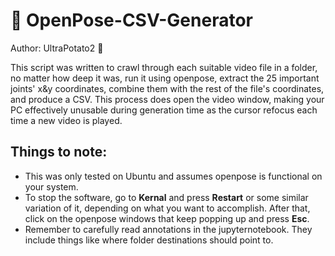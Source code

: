 # 👋 OpenPose-CSV-Generator
Author: UltraPotato2 🥔

This script was written to crawl through each suitable video file in a folder, no matter how deep it was, run it using openpose, extract the 25 important joints' x&y coordinates, combine them with the rest of the file's coordinates, and produce a CSV. This process does open the video window, making your PC effectively unusable during generation time as the cursor refocus each time a new video is played.

## Things to note:
- This was only tested on Ubuntu and assumes openpose is functional on your system.
- To stop the software, go to **Kernal** and press **Restart** or some similar variation of it, depending on what you want to accomplish. After that, click on the openpose windows that keep popping up and press **Esc**.
- Remember to carefully read annotations in the jupyternotebook. They include things like where folder destinations should point to.
